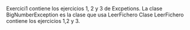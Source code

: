 Exercici1 contiene los ejercicios 1, 2 y 3 de Excpetions.
La clase BigNumberException es la clase que usa LeerFichero
Clase LeerFichero contiene los ejercicios 1,2 y 3.
